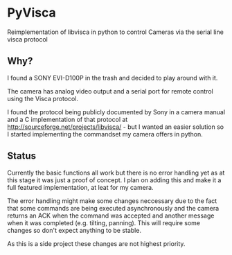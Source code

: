 PyVisca
=======

Reimplementation of libvisca in python to control Cameras via the serial line visca protocol


Why?
----

I found a SONY EVI-D100P in the trash and decided to play around with it.

The camera has analog video output and a serial port for remote control using the Visca protocol.

I found the protocol being publicly documented by Sony in a camera manual and a C implementation
of that protocol at http://sourceforge.net/projects/libvisca/ - but I wanted an easier solution
so I started implementing the commandset my camera offers in python.


Status
------

Currently the basic functions all work but there is no error handling yet as at this stage it was
just a proof of concept. I plan on adding this and make it a full featured implementation, at leat
for my camera.

The error handling might make some changes neccessary due to the fact that some commands are being executed
asynchronously and the camera returns an ACK when the command was accepted and another message when it was
completed (e.g. tilting, panning). This will require some changes so don't expect anything to be stable.

As this is a side project these changes are not highest priority.
